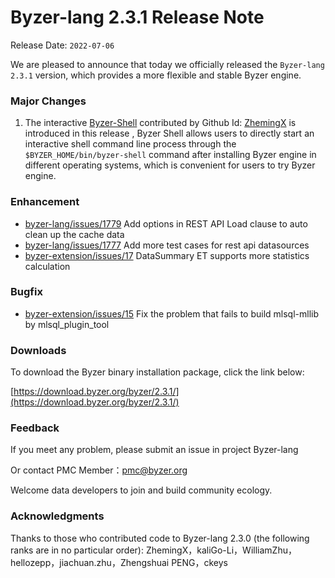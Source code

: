 # Byzer-lang 2.3.1 Release Note

Release Date: `2022-07-06`

We are pleased to announce that today we officially released the `Byzer-lang 2.3.1` version, which provides a more flexible and stable Byzer engine.

### **Major Changes**

1. The interactive [Byzer-Shell](https://github.com/byzer-org/byzer-shell)  contributed by Github Id: [ZhemingX](https://github.com/ZhemingX) is introduced in this release , Byzer Shell  allows users to directly start an interactive shell command line process through the `$BYZER_HOME/bin/byzer-shell` command after installing Byzer engine in different operating systems, which is convenient for users to try Byzer engine.


### Enhancement

- [byzer-lang/issues/1779](https://github.com/byzer-org/byzer-lang/issues/1779) Add options in REST API Load clause to auto clean up the cache data 
- [byzer-lang/issues/1777](https://github.com/byzer-org/byzer-lang/pull/1777) Add more test cases for rest api datasources
- [byzer-extension/issues/17](https://github.com/byzer-org/byzer-extension/issues/17) DataSummary ET supports more statistics calculation


### Bugfix

- [byzer-extension/issues/15](https://github.com/byzer-org/byzer-extension/issues/15) Fix the problem that fails to build mlsql-mllib by mlsql_plugin_tool



### Downloads

To download the Byzer binary installation package, click the link below:

[https://download.byzer.org/byzer/2.3.1/](https://download.byzer.org/byzer/2.3.1/)


### Feedback

If you meet any problem, please submit an issue in project Byzer-lang

Or contact PMC Member：[pmc@byzer.org](mailto:pmc@byzer.org)

Welcome data developers to join and build community ecology.

### Acknowledgments

Thanks to those who contributed code to Byzer-lang 2.3.0 (the following ranks are in no particular order): ZhemingX，kaliGo-Li，WilliamZhu，hellozepp，jiachuan.zhu，Zhengshuai PENG，ckeys